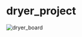# dryer_project
![dryer_board](https://github.com/user-attachments/assets/53131374-1bc1-4fc0-9956-d4e5350778d6)
